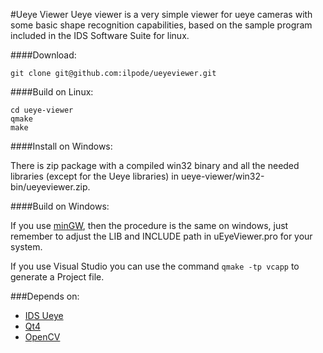 #Ueye Viewer
Ueye viewer is a very simple viewer for ueye cameras with some basic shape recognition capabilities, based on the sample program included in the IDS Software Suite for linux.

####Download:
```
git clone git@github.com:ilpode/ueyeviewer.git
```
####Build on Linux:
```
cd ueye-viewer
qmake
make
```
####Install on Windows:

There is zip package with a compiled win32 binary and all the needed libraries (except for the Ueye libraries) in ueye-viewer/win32-bin/ueyeviewer.zip. 

####Build on Windows:

If you use [minGW](http://mingw.org/), then the procedure is the same on windows, just remember to adjust the LIB and INCLUDE path in uEyeViewer.pro for your system.

If you use Visual Studio you can use the command `qmake -tp vcapp` to generate a Project file.

###Depends on:
- [IDS Ueye](http://en.ids-imaging.com/download-ueye.html)
- [Qt4](http://qt-project.org)
- [OpenCV](http://opencv.org/)

